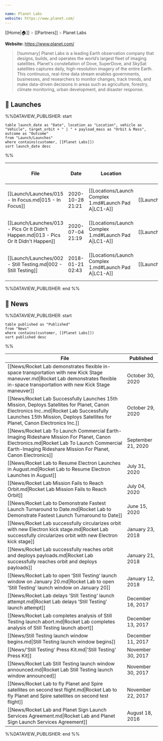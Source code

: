 ```yaml
---

name: Planet Labs
website: https://www.planet.com/
---
```

[[Home|🏠]] <span style="color: LightSlateGray">></span> [[Partners]] <span style="color: LightSlateGray">></span> Planet Labs

**Website:** https://www.planet.com/

>[!summary]
Planet Labs is a leading Earth observation company that designs, builds, and operates the world’s largest fleet of imaging satellites. Planet's constellation of Dove, SuperDove, and SkySat satellites captures daily, high-resolution imagery of the entire Earth. This continuous, real-time data stream enables governments, businesses, and researchers to monitor changes, track trends, and make data-driven decisions in areas such as agriculture, forestry, climate monitoring, urban development, and disaster response. 


## 🚀 Launches

%%DATAVIEW_PUBLISHER: start
```
table launch_date as "Date", location as "Location", vehicle as "Vehicle", target_orbit + " | " + payload_mass as "Orbit & Mass", outcome as "Outcome"
from "Launch/Launches"
where contains(customer, [[Planet Labs]])
sort launch_date desc
```
%%

| File                                                                                  | Date             | Location                                              | Vehicle                          | Orbit & Mass             | Outcome |
| ------------------------------------------------------------------------------------- | ---------------- | ----------------------------------------------------- | -------------------------------- | ------------------------ | ------- |
| [[Launch/Launches/015 - In Focus.md\|015 - In Focus]]                                 | 2020-10-28 21:21 | [[Locations/Launch Complex 1.md#Launch Pad A\|LC1-A]] | [[Launch/Electron.md\|Electron]] | 500 km \| 97.5° \| 72 kg | ✅       |
| [[Launch/Launches/013 - Pics Or It Didn't Happen.md\|013 - Pics Or It Didn't Happen]] | 2020-07-04 21:19 | [[Locations/Launch Complex 1.md#Launch Pad A\|LC1-A]] | [[Launch/Electron.md\|Electron]] | 500 km \| 97.5° \| 75 kg | ❌       |
| [[Launch/Launches/002 - Still Testing.md\|002 - Still Testing]]                       | 2018-01-21 02:43 | [[Locations/Launch Complex 1.md#Launch Pad A\|LC1-A]] | [[Launch/Electron.md\|Electron]] | 400 km \| 82.9° \| 13 kg | ✅       |

%%DATAVIEW_PUBLISHER: end %%


## 📰 News
%%DATAVIEW_PUBLISHER: start
```
table published as "Published"
from "News"
where contains(customer, [[Planet Labs]])
sort published desc
```
%%

| File                                                                                                                                                                                                                   | Published          |
| ---------------------------------------------------------------------------------------------------------------------------------------------------------------------------------------------------------------------- | ------------------ |
| [[News/Rocket Lab demonstrates flexible in-space transportation with new Kick Stage maneuver.md\|Rocket Lab demonstrates flexible in-space transportation with new Kick Stage maneuver]]                               | October 30, 2020   |
| [[News/Rocket Lab Successfully Launches 15th Mission, Deploys Satellites for Planet, Canon Electronics Inc..md\|Rocket Lab Successfully Launches 15th Mission, Deploys Satellites for Planet, Canon Electronics Inc.]] | October 29, 2020   |
| [[News/Rocket Lab To Launch Commercial Earth-Imaging Rideshare Mission For Planet, Canon Electronics.md\|Rocket Lab To Launch Commercial Earth-Imaging Rideshare Mission For Planet, Canon Electronics]]               | September 21, 2020 |
| [[News/Rocket Lab to Resume Electron Launches in August.md\|Rocket Lab to Resume Electron Launches in August]]                                                                                                         | July 31, 2020      |
| [[News/Rocket Lab Mission Fails to Reach Orbit.md\|Rocket Lab Mission Fails to Reach Orbit]]                                                                                                                           | July 04, 2020      |
| [[News/Rocket Lab to Demonstrate Fastest Launch Turnaround to Date.md\|Rocket Lab to Demonstrate Fastest Launch Turnaround to Date]]                                                                                   | June 15, 2020      |
| [[News/Rocket Lab successfully circularizes orbit with new Electron kick stage.md\|Rocket Lab successfully circularizes orbit with new Electron kick stage]]                                                           | January 23, 2018   |
| [[News/Rocket Lab successfully reaches orbit and deploys payloads.md\|Rocket Lab successfully reaches orbit and deploys payloads]]                                                                                     | January 21, 2018   |
| [[News/Rocket Lab to open ‘Still Testing’ launch window on January 20.md\|Rocket Lab to open ‘Still Testing’ launch window on January 20]]                                                                             | January 12, 2018   |
| [[News/Rocket Lab delays ‘Still Testing’ launch attempt.md\|Rocket Lab delays ‘Still Testing’ launch attempt]]                                                                                                         | December 16, 2017  |
| [[News/Rocket Lab completes analysis of Still Testing launch abort.md\|Rocket Lab completes analysis of Still Testing launch abort]]                                                                                   | December 13, 2017  |
| [[News/Still Testing launch window begins.md\|Still Testing launch window begins]]                                                                                                                                     | December 11, 2017  |
| [[News/'Still Testing' Press Kit.md\|'Still Testing' Press Kit]]                                                                                                                                                       | November 30, 2017  |
| [[News/Rocket Lab Still Testing launch window announced.md\|Rocket Lab Still Testing launch window announced]]                                                                                                         | November 30, 2017  |
| [[News/Rocket Lab to fly Planet and Spire satellites on second test flight.md\|Rocket Lab to fly Planet and Spire satellites on second test flight]]                                                                   | November 22, 2017  |
| [[News/Rocket Lab and Planet Sign Launch Services Agreement.md\|Rocket Lab and Planet Sign Launch Services Agreement]]                                                                                                 | August 18, 2016    |

%%DATAVIEW_PUBLISHER: end %%
